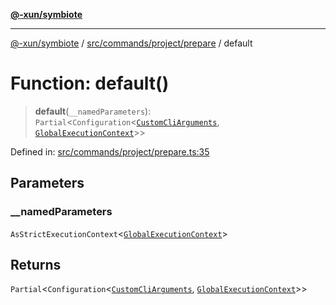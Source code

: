 [**@-xun/symbiote**](../../../../../README.md)

***

[@-xun/symbiote](../../../../../README.md) / [src/commands/project/prepare](../README.md) / default

# Function: default()

> **default**(`__namedParameters`): `Partial`\<`Configuration`\<[`CustomCliArguments`](../type-aliases/CustomCliArguments.md), [`GlobalExecutionContext`](../../../../configure/type-aliases/GlobalExecutionContext.md)\>\>

Defined in: [src/commands/project/prepare.ts:35](https://github.com/Xunnamius/symbiote/blob/520897b087b8e240c6e7c9236ad875776c29a907/src/commands/project/prepare.ts#L35)

## Parameters

### \_\_namedParameters

`AsStrictExecutionContext`\<[`GlobalExecutionContext`](../../../../configure/type-aliases/GlobalExecutionContext.md)\>

## Returns

`Partial`\<`Configuration`\<[`CustomCliArguments`](../type-aliases/CustomCliArguments.md), [`GlobalExecutionContext`](../../../../configure/type-aliases/GlobalExecutionContext.md)\>\>
